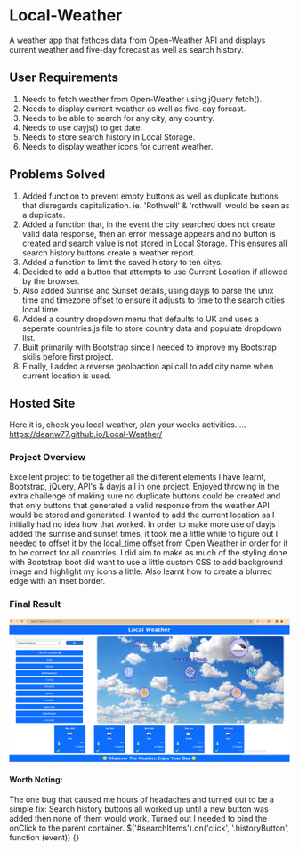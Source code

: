 # Local-Weather

A weather app that fethces data from Open-Weather API and displays current weather and five-day forecast as well as search history.

## User Requirements

1) Needs to fetch weather from Open-Weather using jQuery fetch().
2) Needs to display current weather as well as five-day forcast.
3) Needs to be able to search for any city, any country.
4) Needs to use dayjs() to get date.
5) Needs to store search history in Local Storage.
6) Needs to display weather icons for current weather.

## Problems Solved

1) Added function to prevent empty buttons as well as duplicate buttons, that disregards capitalization. ie. 'Rothwell' & 'rothwell' would be seen as a duplicate.
2) Added a function that, in the event the city searched does not create valid data response, then an error message appears and no button is created and search value is not stored in Local Storage. This ensures all search history buttons create a weather report.
3) Added a function to limit the saved history to ten citys.
4) Decided to add a button that attempts to use Current Location if allowed by the browser. 
5) Also added Sunrise and Sunset details, using dayjs to parse the unix time and timezone offset to ensure it adjusts to time to the search cities local time.
6) Added a country dropdown menu that defaults to UK and uses a seperate countries.js file to store country data and populate dropdown list.
7) Built primarily with Bootstrap since I needed to improve my Bootstrap skills before first project.
8) Finally, I added a reverse geoloaction api call to add city name when current location is used. 

## Hosted Site

Here it is, check you local weather, plan your weeks activities..... <br>
https://deanw77.github.io/Local-Weather/

### Project Overview

Excellent project to tie together all the diiferent elements I have learnt, Bootstrap, jQuery, API's & dayjs all in one project. Enjoyed throwing in the extra challenge of making sure no duplicate buttons could be created and that only buttons that generated a valid response from the weather API would be stored and generated. 
I wanted to add the current location as I initially had no idea how that worked.
In order to make more use of dayjs I added the sunrise and sunset times, it took me a little while to figure out I needed to offset it by the local_time offset from Open Weather in order for it to be correct for all countries.
I did aim to make as much of the styling done with Bootstrap boot did want to use a little custom CSS to add background image and highlight my icons a little. Also learnt how to create a blurred edge with an inset border. 

### Final Result

![Final Product](images/ScreenShot.png)

#### Worth Noting:

The one bug that caused me hours of headaches and turned out to be a simple fix:
Search history buttons all worked up until a new button was added then none of them would work. Turned out I needed to bind the onClick to the parent container. 
$('#searchItems').on('click', '.historyButton', function (event)) {} 
